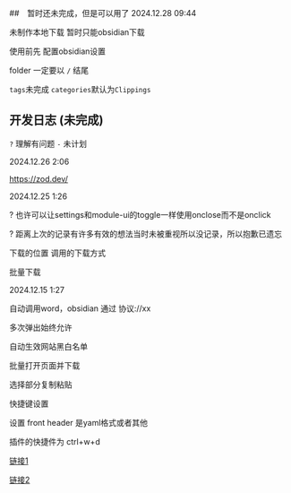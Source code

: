 ##　暂时还未完成，但是可以用了
2024.12.28 09:44

未制作本地下载 暂时只能obsidian下载

使用前先 配置obsidian设置

folder 一定要以 `/` 结尾

`tags`未完成 `categories`默认为`Clippings`

## 开发日志 (未完成)
`?` 理解有问题 `-` 未计划

2024.12.26 2:06

https://zod.dev/

2024.12.25 1:26

? 也许可以让settings和module-ui的toggle一样使用onclose而不是onclick

? 距离上次的记录有许多有效的想法当时未被重视所以没记录，所以抱歉已遗忘

下载的位置 调用的下载方式

批量下载


2024.12.15 1:27

自动调用word，obsidian 通过 协议://xx

 多次弹出始终允许

自动生效网站黑白名单

批量打开页面并下载

选择部分复制粘贴

快捷键设置

设置 front header 是yaml格式或者其他

插件的快捷件为 ctrl+w+d

[链接1](https://www.cnblogs.com/mq0036/p/17509937.html)

[链接2](https://update.greasyfork.org/scripts/472996/%E4%B8%8B%E8%BD%BDCSDN%E3%80%81%E7%AE%80%E4%B9%A6%E3%80%81%E6%8E%98%E9%87%91%E3%80%81%E5%8D%9A%E5%AE%A2%E5%9B%AD%E3%80%81%E5%BE%AE%E4%BF%A1%E5%85%AC%E4%BC%97%E5%8F%B7%E3%80%81%E7%9F%A5%E4%B9%8E%E4%B8%93%E6%A0%8F%E3%80%81%E8%84%9A%E6%9C%AC%E4%B9%8B%E5%AE%B6%E3%80%8151CTO%E3%80%81%E7%A8%8B%E5%BA%8F%E5%91%98%E5%A4%A7%E6%9C%AC%E8%90%A5%E3%80%81%E5%90%BE%E7%88%B1%E7%A0%B4%E8%A7%A3%E3%80%81B%E7%AB%99%E3%80%81%E6%80%9D%E5%90%A6%E3%80%81%E8%BD%BB%E8%AF%86%E3%80%81%E8%85%BE%E8%AE%AF%E4%BA%91%E3%80%81%E9%98%BF%E9%87%8C%E4%BA%91%E3%80%81%E5%8D%8E%E4%B8%BA%E4%BA%91%E7%AD%89%E6%96%87%E7%AB%A0%E4%BF%9D%E5%AD%98%E4%B8%BAWordMarkdown%E6%96%87%E4%BB%B6.user.js)

